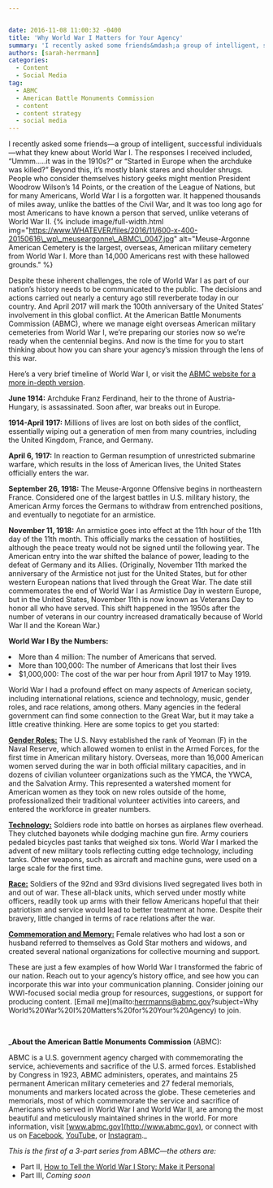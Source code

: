 ```yaml
---


date: 2016-11-08 11:00:32 -0400
title: 'Why World War I Matters for Your Agency'
summary: 'I recently asked some friends&mdash;a group of intelligent, successful individuals&mdash;what they knew about World War I. The responses I received included, &ldquo;Ummm&hellip;..it was in the 1910s?&rdquo; or &ldquo;Started in Europe when the archduke was killed?&rdquo; Beyond this, it’smostly blank stares and shoulder shrugs. People who consider themselves history geeks might mention President Woodrow Wilson&rsquo;s'
authors: [sarah-herrmann]
categories:
  - Content
  - Social Media
tag:
  - ABMC
  - American Battle Monuments Commission
  - content
  - content strategy
  - social media
---
```


I recently asked some friends—a group of intelligent, successful individuals—what they knew about World War I. The responses I received included, “Ummm…..it was in the 1910s?” or “Started in Europe when the archduke was killed?” Beyond this, it’s mostly blank stares and shoulder shrugs. People who consider themselves history geeks might mention President Woodrow Wilson’s 14 Points, or the creation of the League of Nations, but for many Americans, World War I is a forgotten war. It happened thousands of miles away, unlike the battles of the Civil War, and It was too long ago for most Americans to have known a person that served, unlike veterans of World War II. 
{% include image/full-width.html img="https://www.WHATEVER/files/2016/11/600-x-400-20150616\_wp\_meuseargonne\_ABMC\_0047.jpg" alt="Meuse-Argonne American Cemetery is the largest, overseas, American military cemetery from World War I. More than 14,000 Americans rest with these hallowed grounds." %} 

Despite these inherent challenges, the role of World War I as part of our nation’s history needs to be communicated to the public. The decisions and actions carried out nearly a century ago still reverberate today in our country. And April 2017 will mark the 100th anniversary of the United States’ involvement in this global conflict. At the American Battle Monuments Commission (ABMC), where we manage eight overseas American military cemeteries from World War I, we’re preparing our stories now so we’re ready when the centennial begins. And now is the time for you to start thinking about how you can share your agency’s mission through the lens of this war.

Here’s a very brief timeline of World War I, or visit the [ABMC website for a more in-depth version](https://www.abmc.gov/sites/default/files/interactive/interactive_files/WW1/index.html).

**June 1914:** Archduke Franz Ferdinand, heir to the throne of Austria-Hungary, is assassinated.  Soon after, war breaks out in Europe.

**1914-April 1917:** Millions of lives are lost on both sides of the conflict, essentially wiping out a generation of  men from many countries, including the United Kingdom, France, and Germany.

**April 6, 1917:** In reaction to German resumption of unrestricted submarine warfare, which results in the loss of American lives, the United States officially enters the war.

**September 26, 1918:** The Meuse-Argonne Offensive begins in northeastern France. Considered one of the largest battles in U.S. military history, the American Army forces the Germans to withdraw from entrenched positions, and eventually to negotiate for an armistice.

**November 11, 1918:** An armistice goes into effect at the 11th hour of the 11th day of the 11th month. This officially marks the cessation of hostilities, although the peace treaty would not be signed until the following year. The American entry into the war shifted the balance of power, leading to the defeat of Germany and its Allies. (Originally, <span class="aBn"><span class="aQJ">November 11th</span></span> marked the anniversary of the Armistice not just for the United States, but for other western European nations that lived through the Great War. The date still commemorates the end of World War I as Armistice Day in western Europe, but in the United States, November 11th is now known as Veterans Day to honor all who have served. This shift happened in the 1950s after the number of veterans in our country increased dramatically because of World War II and the Korean War.)

**World War I By the Numbers:**

<li style="font-weight: 400">
  More than 4 million: The number of Americans that served.
</li>
<li style="font-weight: 400">
  More than 100,000: The number of Americans that lost their lives
</li>
<li style="font-weight: 400">
  $1,000,000: The cost of the war per hour from April 1917 to May 1919.
</li>

World War I had a profound effect on many aspects of American society, including international relations, science and technology, music, gender roles, and race relations, among others. Many agencies in the federal government can find some connection to the Great War, but it may take a little creative thinking. Here are some topics to get you started:

[**Gender Roles:**](https://www.abmc.gov/news-events/news/womens-history-month-navy-yeoman-world-war-1#.WBjhZsmKEgU) The U.S. Navy established the rank of Yeoman (F) in the Naval Reserve, which allowed women to enlist in the Armed Forces, for the first time in American military history.  Overseas, more than 16,000 American women served during the war in both official military capacities, and in dozens of civilian volunteer organizations such as the YMCA, the YWCA, and the Salvation Army. This represented a watershed moment for American women as they took on new roles outside of the home, professionalized their traditional volunteer activities into careers, and entered the workforce in greater numbers.

[**Technology:**](https://www.abmc.gov/learning-resources/lesson-plans/weapons-meuse-argonne-offensive) Soldiers rode into battle on horses as airplanes flew overhead. They clutched bayonets while dodging machine gun fire. Army couriers pedaled bicycles past tanks that weighed six tons. World War I marked the advent of new military tools reflecting cutting edge technology, including tanks. Other weapons, such as aircraft and machine guns, were used on a large scale for the first time.

[**Race:**](https://www.abmc.gov/news-events/news/harlem-hellfighters-most-storied-african-american-combat-unit-world-war-i#.WBjhd8mKEgU) Soldiers of the 92nd and 93rd divisions lived segregated lives both in and out of war. These all-black units, which served under mostly white officers, readily took up arms with their fellow Americans hopeful that their patriotism and service would lead to better treatment at home. Despite their bravery, little changed in terms of race relations after the war.

[**Commemoration and Memory:**](https://www.abmc.gov/news-events/news/women-and-world-war-i-commemoration-gold-star-mothers-and-widows-pilgrimages-1930#.WBjhv8mKEgU) Female relatives who had lost a son or husband referred to themselves as Gold Star mothers and widows, and created several national organizations for collective mourning and support.

These are just a few examples of how World War I transformed the fabric of our nation. Reach out to your agency’s history office, and see how you can incorporate this war into your communication planning. Consider joining our WWI-focused social media group for resources, suggestions, or support for producing content. [Email me](mailto:herrmanns@abmc.gov?subject=Why World%20War%20I%20Matters%20for%20Your%20Agency) to join.

&nbsp;

_**About the American Battle Monuments Commission** (ABMC):
  
ABMC is a U.S. government agency charged with commemorating the service, achievements and sacrifice of the U.S. armed forces. Established by Congress in 1923, ABMC administers, operates, and maintains 25 permanent American military cemeteries and 27 federal memorials, monuments and markers located across the globe. These cemeteries and memorials, most of which commemorate the service and sacrifice of Americans who served in World War I and World War II, are among the most beautiful and meticulously maintained shrines in the world. For more information, visit [www.abmc.gov](http://www.abmc.gov), or connect with us on [Facebook](http://www.facebook.com/abmcpage), [YouTube](http://www.youtube.com/abmcvideos), or [Instagram](http://www.instgram.com/usabmc)._

_This is the first of a 3-part series from ABMC—the others are:_

  * Part II, [How to Tell the World War I Story: Make it Personal](https://www.WHATEVER/2017/03/09/how-to-tell-the-world-war-i-story-make-it-personal/)
  * Part III, _Coming soon_